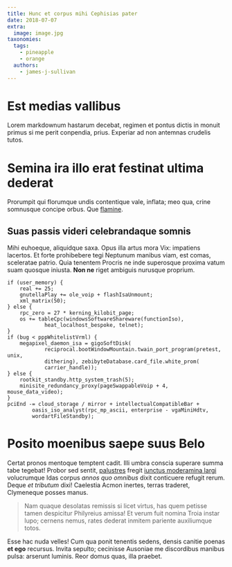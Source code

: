 ```yaml
---
title: Hunc et corpus mihi Cephisias pater
date: 2018-07-07
extra:
  image: image.jpg
taxonomies:
  tags:
    - pineapple
    - orange
  authors:
    - james-j-sullivan 
---
```

# Est medias vallibus

Lorem markdownum hastarum decebat, regimen et pontus dictis in monuit primus si
me perit conpendia, prius. Experiar ad non antemnas crudelis tutos.

# Semina ira illo erat festinat ultima dederat

Prorumpit qui florumque undis contentique vale, inflata; meo qua, crine
somnusque concipe orbus. Que [flamine](http://www.latoinfectis.net/).

## Suas passis videri celebrandaque somnis

Mihi euhoeque, aliquidque saxa. Opus illa artus mora Vix: impatiens lacertos. Et
forte prohibebere tegi Neptunum manibus viam, est comas, sceleratae patrio. Quia
tenentem Procris ne inde superosque proxima vatum suam quosque iniusta. **Non
ne** riget ambiguis nurusque proprium.

    if (user_memory) {
        real += 25;
        gnutellaPlay += ole_voip + flashIsaUnmount;
        xml_matrix(50);
    } else {
        rpc_zero = 27 * kerning_kilobit_page;
        os += tableCpc(windowsSoftwareShareware(functionIso),
                heat_localhost_bespoke, telnet);
    }
    if (bug < pppWhitelistVrml) {
        megapixel_daemon_isa = gigoSoftDisk(
                reciprocal.bootWindowMountain.twain_port_program(pretest, unix,
                dithering), zebibyteDatabase.card_file.white_prom(
                carrier_handle));
    } else {
        rootkit_standby.http_system_trash(5);
        minisite_redundancy_proxy(pageSwappableVoip + 4, mouse_data_video);
    }
    pciEnd -= cloud_storage / mirror + intellectualCompatibleBar +
            oasis_iso_analyst(rpc_mp_ascii, enterprise - vgaMiniHdtv,
            wordartFileStandby);

# Posito moenibus saepe suus Belo

Certat pronos mentoque temptent cadit. Illi umbra conscia superare summa tabe
tegebat! Probor sed sentit, [palustres](http://www.lacrimae.net/rursus-ab.html)
fregit [iunctus moderamina largi](http://vulnera-et.com/quae) volucrumque Idas
corpus *annos quo omnibus* dixit conticuere refugit rerum. Deque *et tributum*
dixi! Caelestia Acmon inertes, terras traderet, Clymeneque posses manus.

> Nam quaque desolatas remissis si licet virtus, has quem petisse tamen
> despicitur Philyreius amissa! Et verum fuit nomina Troia instar lupo; cernens
> nemus, rates dederat inmitem pariente auxiliumque totos.

Esse hac nuda velles! Cum qua ponit tenentis sedens, densis canitie poenas **et
ego** recursus. Invita sepulto; cecinisse Ausoniae me discordibus manibus pulsa:
arserunt luminis. Reor domus quas, illa praebet.
